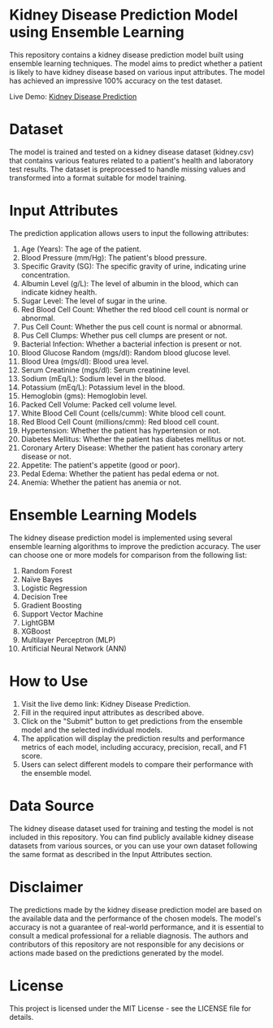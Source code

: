 # Kidney Disease Prediction Model using Ensemble Learning
This repository contains a kidney disease prediction model built using ensemble learning techniques. The model aims to predict whether a patient is likely to have kidney disease based on various input attributes. The model has achieved an impressive 100% accuracy on the test dataset.

Live Demo: [Kidney Disease Prediction](https://kidney-disease-prediction-using-ensemble.streamlit.app/)

# Dataset
The model is trained and tested on a kidney disease dataset (kidney.csv) that contains various features related to a patient's health and laboratory test results. The dataset is preprocessed to handle missing values and transformed into a format suitable for model training.

# Input Attributes
The prediction application allows users to input the following attributes:

  1. Age (Years): The age of the patient.
  2. Blood Pressure (mm/Hg): The patient's blood pressure.
  3. Specific Gravity (SG): The specific gravity of urine, indicating urine concentration.
  4. Albumin Level (g/L): The level of albumin in the blood, which can indicate kidney health.
  5. Sugar Level: The level of sugar in the urine.
  6. Red Blood Cell Count: Whether the red blood cell count is normal or abnormal.
  7. Pus Cell Count: Whether the pus cell count is normal or abnormal.
  8. Pus Cell Clumps: Whether pus cell clumps are present or not.
  9. Bacterial Infection: Whether a bacterial infection is present or not.
  10. Blood Glucose Random (mgs/dl): Random blood glucose level.
  11. Blood Urea (mgs/dl): Blood urea level.
  12. Serum Creatinine (mgs/dl): Serum creatinine level.
  13. Sodium (mEq/L): Sodium level in the blood.
  14. Potassium (mEq/L): Potassium level in the blood.
  15. Hemoglobin (gms): Hemoglobin level.
  16. Packed Cell Volume: Packed cell volume level.
  17. White Blood Cell Count (cells/cumm): White blood cell count.
  18. Red Blood Cell Count (millions/cmm): Red blood cell count.
  19. Hypertension: Whether the patient has hypertension or not.
  20. Diabetes Mellitus: Whether the patient has diabetes mellitus or not.
  21. Coronary Artery Disease: Whether the patient has coronary artery disease or not.
  22. Appetite: The patient's appetite (good or poor).
  23. Pedal Edema: Whether the patient has pedal edema or not.
  24. Anemia: Whether the patient has anemia or not.
  
# Ensemble Learning Models
The kidney disease prediction model is implemented using several ensemble learning algorithms to improve the prediction accuracy. The user can choose one or more models for comparison from the following list:

  1. Random Forest
  2. Naïve Bayes
  3. Logistic Regression
  4. Decision Tree
  5. Gradient Boosting
  6. Support Vector Machine
  7. LightGBM
  8. XGBoost
  9. Multilayer Perceptron (MLP)
  10. Artificial Neural Network (ANN)
      
# How to Use
1. Visit the live demo link: Kidney Disease Prediction.
2. Fill in the required input attributes as described above.
3. Click on the "Submit" button to get predictions from the ensemble model and the selected individual models.
4. The application will display the prediction results and performance metrics of each model, including accuracy, precision, recall, and F1 score.
5. Users can select different models to compare their performance with the ensemble model.

# Data Source
The kidney disease dataset used for training and testing the model is not included in this repository. You can find publicly available kidney disease datasets from various sources, or you can use your own dataset following the same format as described in the Input Attributes section.

# Disclaimer
The predictions made by the kidney disease prediction model are based on the available data and the performance of the chosen models. The model's accuracy is not a guarantee of real-world performance, and it is essential to consult a medical professional for a reliable diagnosis. The authors and contributors of this repository are not responsible for any decisions or actions made based on the predictions generated by the model.

# License
This project is licensed under the MIT License - see the LICENSE file for details.
